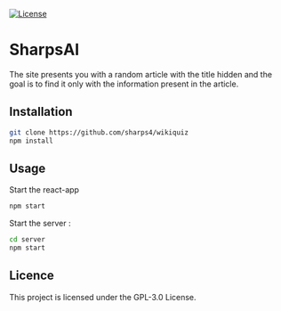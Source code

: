 [![License](https://img.shields.io/github/license/sharps4/wikiquiz)](https://github.com/sharps4/wikiquiz/LICENSE)

# SharpsAI

The site presents you with a random article with the title hidden and the goal is to find it only with the information present in the article.

## Installation

```bash
git clone https://github.com/sharps4/wikiquiz
npm install
```

## Usage

Start the react-app

```bash
npm start
```

Start the server :

```bash
cd server
npm start
```

## Licence

This project is licensed under the GPL-3.0 License.
